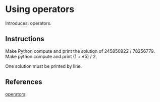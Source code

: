 # Using operators

Introduces: operators.

## Instructions

Make Python compute and print the solution of 245850922 / 78256779.
Make python compute and print (1 + √5) / 2

One solution must be printed by line.


## References
[operators](https://docs.python.org/3.1/library/stdtypes.html#numeric-types-int-float-complex)
